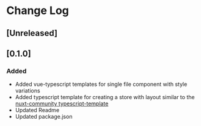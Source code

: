 # Change Log

## [Unreleased]

## [0.1.0]
### Added
- Added vue-typescript templates for single file component with style variations
- Added typescript template for creating a store with layout similar to the [nuxt-community typescript-template](https://github.com/nuxt-community/typescript-template)
- Updated Readme
- Updated package.json

